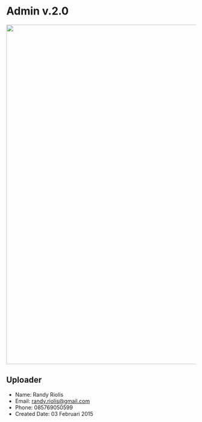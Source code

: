 # Admin v.2.0
<img src="https://raw.github.com/r4nd1/template-cpanel-admin-02/master/screenshot.png" width="900">

## Uploader
* Name: Randy Riolis
* Email: randy.riolis@gmail.com
* Phone: 085769050599
* Created Date: 03 Februari 2015